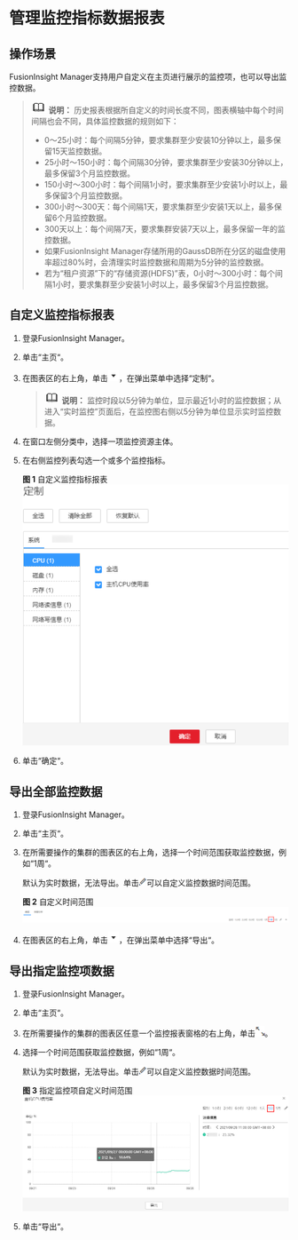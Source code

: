 # 管理监控指标数据报表<a name="admin_guide_000008"></a>

## 操作场景<a name="zh-cn_topic_0263899433_section435915355420"></a>

FusionInsight Manager支持用户自定义在主页进行展示的监控项，也可以导出监控数据。

>![](public_sys-resources/icon-note.gif) **说明：** 
>历史报表根据所自定义的时间长度不同，图表横轴中每个时间间隔也会不同，具体监控数据的规则如下：
>-   0～25小时：每个间隔5分钟，要求集群至少安装10分钟以上，最多保留15天监控数据。
>-   25小时～150小时：每个间隔30分钟，要求集群至少安装30分钟以上，最多保留3个月监控数据。
>-   150小时～300小时：每个间隔1小时，要求集群至少安装1小时以上，最多保留3个月监控数据。
>-   300小时～300天：每个间隔1天，要求集群至少安装1天以上，最多保留6个月监控数据。
>-   300天以上：每个间隔7天，要求集群安装7天以上，最多保留一年的监控数据。
>-   如果FusionInsight Manager存储所用的GaussDB所在分区的磁盘使用率超过80%时，会清理实时监控数据和周期为5分钟的监控数据。
>-   若为“租户资源”下的“存储资源\(HDFS\)”表，0小时～300小时：每个间隔1小时，要求集群至少安装1小时以上，最多保留3个月监控数据。

## 自定义监控指标报表<a name="zh-cn_topic_0263899433_section166748565814"></a>

1.  登录FusionInsight Manager。
2.  单击“主页“。
3.  在图表区的右上角，单击![](figures/zh-cn_image_0263899329.png)，在弹出菜单中选择“定制“。

    >![](public_sys-resources/icon-note.gif) **说明：** 
    >监控时段以5分钟为单位，显示最近1小时的监控数据；从进入“实时监控”页面后，在监控图右侧以5分钟为单位显示实时监控数据。

4.  在窗口左侧分类中，选择一项监控资源主体。
5.  在右侧监控列表勾选一个或多个监控指标。

    **图 1**  自定义监控指标报表<a name="zh-cn_topic_0263899433_fig9372175318535"></a>  
    ![](figures/自定义监控指标报表.png "自定义监控指标报表")

6.  单击“确定“。

## 导出全部监控数据<a name="zh-cn_topic_0263899433_section126561750131618"></a>

1.  登录FusionInsight Manager。
2.  单击“主页“。
3.  在所需要操作的集群的图表区的右上角，选择一个时间范围获取监控数据，例如“1周“。

    默认为实时数据，无法导出。单击![](figures/zh-cn_image_0263899610.png)可以自定义监控数据时间范围。

    **图 2**  自定义时间范围<a name="zh-cn_topic_0263899433_fig4888325549"></a>  
    ![](figures/自定义时间范围.png "自定义时间范围")

4.  在图表区的右上角，单击![](figures/zh-cn_image_0263899528.png)，在弹出菜单中选择“导出“。

## 导出指定监控项数据<a name="zh-cn_topic_0263899433_section20158191992616"></a>

1.  登录FusionInsight Manager。
2.  单击“主页“。
3.  在所需要操作的集群的图表区任意一个监控报表窗格的右上角，单击![](figures/zh-cn_image_0263899289.png)。
4.  选择一个时间范围获取监控数据，例如“1周“。

    默认为实时数据，无法导出。单击![](figures/zh-cn_image_0263899471.png)可以自定义监控数据时间范围。

    **图 3**  指定监控项自定义时间范围<a name="zh-cn_topic_0263899433_fig1023301935512"></a>  
    ![](figures/指定监控项自定义时间范围.png "指定监控项自定义时间范围")

5.  单击“导出“。

